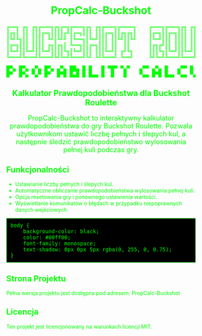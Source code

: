<h1 align="center" style="color: #00ff00;">PropCalc-Buckshot</h1>

<pre align="center" style="color: #00ff00; text-align: center; font-size: 14px;">
╔══╗ ╔╗ ╔╗╔═══╗╔╗╔═╗╔═══╗╔╗ ╔╗╔═══╗╔════╗    ╔═══╗╔═══╗╔╗ ╔╗╔╗   ╔═══╗╔════╗╔════╗╔═══╗
║╔╗║ ║║ ║║║╔═╗║║║║╔╝║╔═╗║║║ ║║║╔═╗║║╔╗╔╗║    ║╔═╗║║╔═╗║║║ ║║║║   ║╔══╝║╔╗╔╗║║╔╗╔╗║║╔══╝
║╚╝╚╗║║ ║║║║ ╚╝║╚╝╝ ║╚══╗║╚═╝║║║ ║║╚╝║║╚╝    ║╚═╝║║║ ║║║║ ║║║║   ║╚══╗╚╝║║╚╝╚╝║║╚╝║╚══╗
║╔═╗║║║ ║║║║ ╔╗║╔╗║ ╚══╗║║╔═╗║║║ ║║  ║║      ║╔╗╔╝║║ ║║║║ ║║║║ ╔╗║╔══╝  ║║    ║║  ║╔══╝
║╚═╝║║╚═╝║║╚═╝║║║║╚╗║╚═╝║║║ ║║║╚═╝║ ╔╝╚╗     ║║║╚╗║╚═╝║║╚═╝║║╚═╝║║╚══╗ ╔╝╚╗  ╔╝╚╗ ║╚══╗
╚═══╝╚═══╝╚═══╝╚╝╚═╝╚═══╝╚╝ ╚╝╚═══╝ ╚══╝     ╚╝╚═╝╚═══╝╚═══╝╚═══╝╚═══╝ ╚══╝  ╚══╝ ╚═══╝
</pre>
<pre  align="center" style="color: #00ff00; text-align: center; font-size: 14px;">
█▀▄ █▀▄ ▄▀▄ █▀▄ ▄▀▄ ██▄ █ █   █ ▀█▀ ▀▄▀   ▄▀▀ ▄▀▄ █   ▄▀▀ █ █ █   ▄▀▄ ▀█▀ ▄▀▄ █▀▄
█▀  █▀▄ ▀▄▀ █▀  █▀█ █▄█ █ █▄▄ █  █   █    ▀▄▄ █▀█ █▄▄ ▀▄▄ ▀▄█ █▄▄ █▀█  █  ▀▄▀ █▀▄
</pre>

<h2 align="center" style="color: #00ff00;">Kalkulator Prawdopodobieństwa dla Buckshot Roulette</h2>

<p style="text-align: center; color: #00ff00; font-size: 18px;">
    PropCalc-Buckshot to interaktywny kalkulator prawdopodobieństwa do gry Buckshot Roulette. Pozwala użytkownikom ustawić liczbę pełnych i ślepych kul,
    a następnie śledzić prawdopodobieństwo wylosowania pełnej kuli podczas gry.
</p>

<h2 style="color: #00ff00;">Funkcjonalności</h2>
<ul style="color: #00ff00;">
    <li>Ustawianie liczby pełnych i ślepych kul.</li>
    <li>Automatyczne obliczanie prawdopodobieństwa wylosowania pełnej kuli.</li>
    <li>Opcja resetowania gry i ponownego ustawienia wartości.</li>
    <li>Wyświetlanie komunikatów o błędach w przypadku niepoprawnych danych wejściowych.</li>
</ul>

<pre style="color: #00ff00; background-color: black; padding: 10px; border: 1px solid #00ff00;">
body {
    background-color: black;
    color: #00ff00;
    font-family: monospace;
    text-shadow: 0px 0px 5px rgba(0, 255, 0, 0.75);
}
</pre>

<h2 style="color: #00ff00;">Strona Projektu</h2>
<p style="color: #00ff00;">
    Pełna wersja projektu jest dostępna pod adresem: 
    <a href="https://miskox.github.io/PropCalc-Buckshot/" style="color: #00ff00; text-decoration: none;">PropCalc-Buckshot</a>
</p>

<h2 style="color: #00ff00;">Licencja</h2>
<p style="color: #00ff00;">
    Ten projekt jest licencjonowany na warunkach licencji MIT.
</p>
